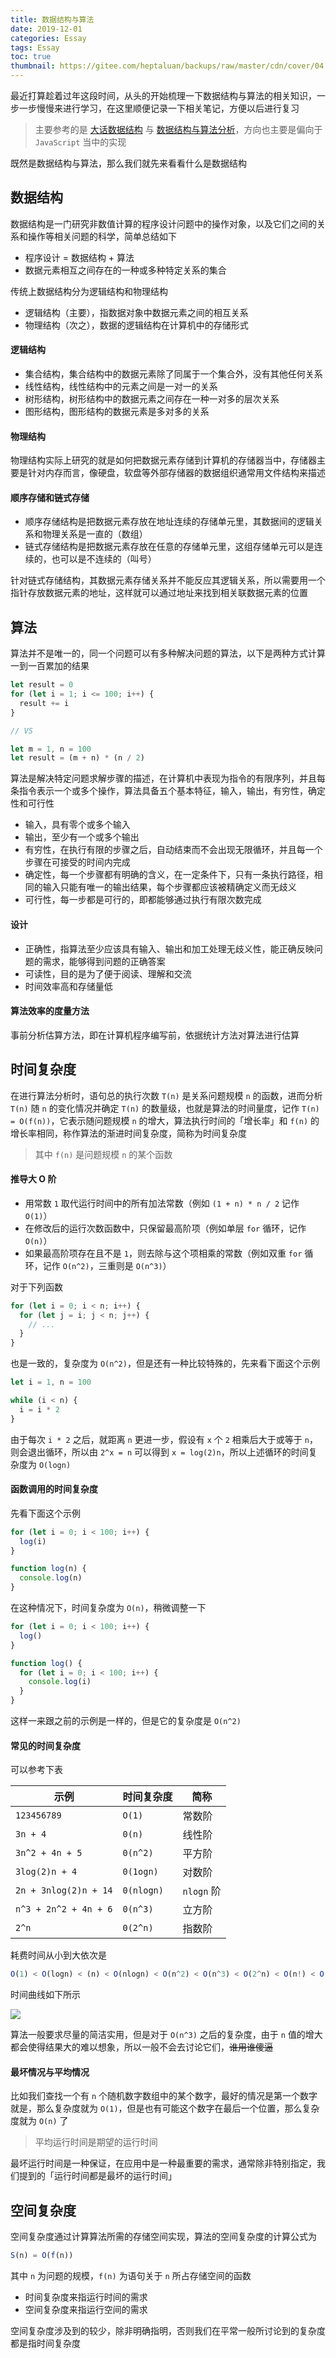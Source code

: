 ```yaml
---
title: 数据结构与算法
date: 2019-12-01
categories: Essay
tags: Essay
toc: true
thumbnail: https://gitee.com/heptaluan/backups/raw/master/cdn/cover/04.webp
---
```


最近打算趁着过年这段时间，从头的开始梳理一下数据结构与算法的相关知识，一步一步慢慢来进行学习，在这里顺便记录一下相关笔记，方便以后进行复习

> 主要参考的是 [大话数据结构](https://book.douban.com/subject/6424904/) 与 [数据结构与算法分析](https://book.douban.com/subject/1139426/)，方向也主要是偏向于 `JavaScript` 当中的实现

既然是数据结构与算法，那么我们就先来看看什么是数据结构

<!--more-->





## 数据结构

数据结构是一门研究非数值计算的程序设计问题中的操作对象，以及它们之间的关系和操作等相关问题的科学，简单总结如下

* 程序设计 = 数据结构 + 算法
* 数据元素相互之间存在的一种或多种特定关系的集合

传统上数据结构分为逻辑结构和物理结构

* 逻辑结构（主要），指数据对象中数据元素之间的相互关系
* 物理结构（次之），数据的逻辑结构在计算机中的存储形式



#### 逻辑结构

* 集合结构，集合结构中的数据元素除了同属于一个集合外，没有其他任何关系
* 线性结构，线性结构中的元素之间是一对一的关系
* 树形结构，树形结构中的数据元素之间存在一种一对多的层次关系
* 图形结构，图形结构的数据元素是多对多的关系


#### 物理结构

物理结构实际上研究的就是如何把数据元素存储到计算机的存储器当中，存储器主要是针对内存而言，像硬盘，软盘等外部存储器的数据组织通常用文件结构来描述


#### 顺序存储和链式存储

* 顺序存储结构是把数据元素存放在地址连续的存储单元里，其数据间的逻辑关系和物理关系是一直的（数组）
* 链式存储结构是把数据元素存放在任意的存储单元里，这组存储单元可以是连续的，也可以是不连续的（叫号）

针对链式存储结构，其数据元素存储关系并不能反应其逻辑关系，所以需要用一个指针存放数据元素的地址，这样就可以通过地址来找到相关联数据元素的位置









## 算法

算法并不是唯一的，同一个问题可以有多种解决问题的算法，以下是两种方式计算一到一百累加的结果

```js
let result = 0
for (let i = 1; i <= 100; i++) {
  result += i
}

// VS

let m = 1, n = 100
let result = (m + n) * (n / 2)
```

算法是解决特定问题求解步骤的描述，在计算机中表现为指令的有限序列，并且每条指令表示一个或多个操作，算法具备五个基本特征，输入，输出，有穷性，确定性和可行性

* 输入，具有零个或多个输入
* 输出，至少有一个或多个输出
* 有穷性，在执行有限的步骤之后，自动结束而不会出现无限循环，并且每一个步骤在可接受的时间内完成
* 确定性，每一个步骤都有明确的含义，在一定条件下，只有一条执行路径，相同的输入只能有唯一的输出结果，每个步骤都应该被精确定义而无歧义
* 可行性，每一步都是可行的，即都能够通过执行有限次数完成


#### 设计

* 正确性，指算法至少应该具有输入、输出和加工处理无歧义性，能正确反映问题的需求，能够得到问题的正确答案
* 可读性，目的是为了便于阅读、理解和交流
* 时间效率高和存储量低



#### 算法效率的度量方法

事前分析估算方法，即在计算机程序编写前，依据统计方法对算法进行估算








## 时间复杂度

在进行算法分析时，语句总的执行次数 `T(n)` 是关系问题规模 `n` 的函数，进而分析 `T(n)` 随 `n` 的变化情况并确定 `T(n)` 的数量级，也就是算法的时间量度，记作 `T(n) = O(f(n))`，它表示随问题规模 `n` 的增大，算法执行时间的「增长率」和 `f(n)` 的增长率相同，称作算法的渐进时间复杂度，简称为时间复杂度

> 其中 `f(n)` 是问题规模 `n` 的某个函数


#### 推导大 O 阶

* 用常数 `1` 取代运行时间中的所有加法常数（例如 `(1 + n) * n / 2` 记作 `O(1)`）
* 在修改后的运行次数函数中，只保留最高阶项（例如单层 `for` 循环，记作 `O(n)`）
* 如果最高阶项存在且不是 `1`，则去除与这个项相乘的常数（例如双重 `for` 循环，记作 `O(n^2)`，三重则是 `O(n^3)`）

对于下列函数

```js
for (let i = 0; i < n; i++) {
  for (let j = i; j < n; j++) {
    // ...
  }
}
```

也是一致的，复杂度为 `O(n^2)`，但是还有一种比较特殊的，先来看下面这个示例

```js
let i = 1, n = 100

while (i < n) {
  i = i * 2
}
```

由于每次 `i * 2` 之后，就距离 `n` 更进一步，假设有 `x` 个 `2` 相乘后大于或等于 `n`，则会退出循环，所以由 `2^x = n` 可以得到 `x = log(2)n`，所以上述循环的时间复杂度为 `O(logn)`


#### 函数调用的时间复杂度

先看下面这个示例

```js
for (let i = 0; i < 100; i++) {
  log(i)
}

function log(n) {
  console.log(n)
}
```

在这种情况下，时间复杂度为 `O(n)`，稍微调整一下

```js
for (let i = 0; i < 100; i++) {
  log()
}

function log() {
  for (let i = 0; i < 100; i++) {
    console.log(i)
  }
}
```

这样一来跟之前的示例是一样的，但是它的复杂度是 `O(n^2)`


#### 常见的时间复杂度

可以参考下表

|示例|时间复杂度|简称|
|-|-|-|
| `123456789` | `O(1)` | 常数阶 |
| `3n + 4` | `0(n)` | 线性阶 |
| `3n^2 + 4n + 5` | `0(n^2)` | 平方阶 |
| `3log(2)n + 4` | `0(1ogn)` | 对数阶 |
| `2n + 3nlog(2)n + 14` | `0(nlogn)` | `nlogn` 阶|
| `n^3 + 2n^2 + 4n + 6` | `0(n^3)` | 立方阶 |
| `2^n` | `0(2^n)` | 指数阶 |

耗费时间从小到大依次是

```js
O(1) < O(logn) < (n) < O(nlogn) < O(n^2) < O(n^3) < O(2^n) < O(n!) < O(n^n)
```

时间曲线如下所示

![](https://gitee.com/heptaluan/backups/raw/master/cdn/essay/04-01.png)


算法一般要求尽量的简洁实用，但是对于 `O(n^3)` 之后的复杂度，由于 `n` 值的增大都会使得结果大的难以想象，所以一般不会去讨论它们，~~谁用谁傻逼~~


#### 最坏情况与平均情况

比如我们查找一个有 `n` 个随机数字数组中的某个数字，最好的情况是第一个数字就是，那么复杂度就为 `O(1)`，但是也有可能这个数字在最后一个位置，那么复杂度就为 `O(n)` 了

> 平均运行时间是期望的运行时间

最坏运行时间是一种保证，在应用中是一种最重要的需求，通常除非特别指定，我们提到的「运行时间都是最坏的运行时间」






## 空间复杂度

空间复杂度通过计算算法所需的存储空间实现，算法的空间复杂度的计算公式为

```js
S(n) = O(f(n))
```

其中 `n` 为问题的规模，`f(n)` 为语句关于 `n` 所占存储空间的函数

* 时间复杂度来指运行时间的需求
* 空间复杂度来指运行空间的需求

空间复杂度涉及到的较少，除非明确指明，否则我们在平常一般所讨论到的复杂度都是指时间复杂度